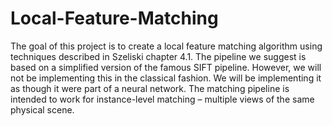# Local-Feature-Matching
The goal of this project is to create a local feature matching algorithm using techniques described in Szeliski chapter 4.1. The pipeline we suggest is based on a simplified version of the famous SIFT pipeline. However, we will not be implementing this in the classical fashion. We will be implementing it as though it were part of a neural network. The matching pipeline is intended to work for instance-level matching – multiple views of the same physical scene.
